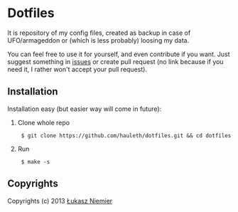 Dotfiles
========

It is repository of my config files, created as backup in case of UFO/armageddon
or (which is less probably) loosing my data.

You can feel free to use it for yourself, and even contribute if you want. Just
suggest something in [issues](https://github.com/hauleth/dotfiles/issues) or
create pull request (no link because if you need it, I rather won't accept your
pull request).

Installation
------------

Installation easy (but easier way will come in future):

1. Clone whole repo

        $ git clone https://github.com/hauleth/dotfiles.git && cd dotfiles

2. Run

        $ make -s

Copyrights
----------

Copyrights (c) 2013 [Łukasz Niemier][blog]

[t]: http://twitter.com/hauleth "Just follow me"
[blog]: http://lukasz.niemier.pl "Awesome Fantasy Rubist"
